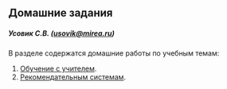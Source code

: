 ## Домашние задания

##### Усовик С.В. (usovik@mirea.ru)



В разделе содержатся домашние работы по учебным темам:

1.  [Обучение с учителем](/ml%20models/supervised%20learning%20models/ReadMe.md).
2.  [Рекомендательным системам](/recommender%20systems/Домашнее%20задание%20рекомендательные%20системы.pdf).


